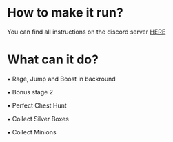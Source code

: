 # How to make it run?
You can find all instructions on the discord server [HERE](https://discord.gg/kR74DFHY4g)
# What can it do?
• Rage, Jump and Boost in backround

• Bonus stage 2

• Perfect Chest Hunt

• Collect Silver Boxes

• Collect Minions
